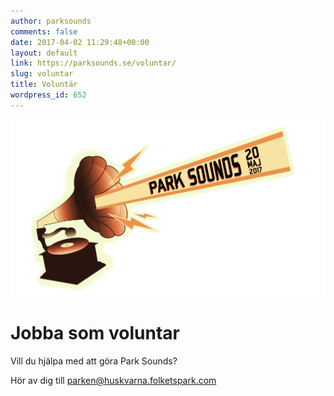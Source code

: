 ```yaml
---
author: parksounds
comments: false
date: 2017-04-02 11:29:48+00:00
layout: default
link: https://parksounds.se/voluntar/
slug: voluntar
title: Voluntär
wordpress_id: 652
---
```


<img src="/images/2017/logo-1.svg" alt="Park Sounds 2017">

# Jobba som voluntar


Vill du hjälpa med att göra Park Sounds?


Hör av dig till [parken@huskvarna.folketspark.com](mailto:parken@huskvarna.folketspark.com)


